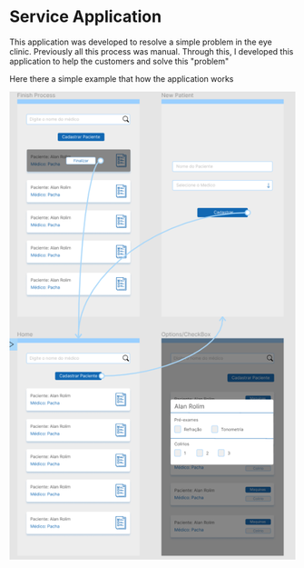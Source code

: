 # Service Application

This application was developed to resolve a simple problem in the eye clinic. Previously all this process was manual. Through this, I developed this application to help the customers and solve this "problem"

Here there a simple example that how the application works

![UI Example!](src/assets/images/ui.PNG)
